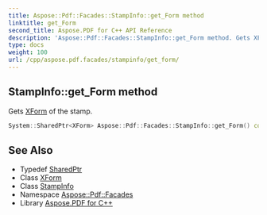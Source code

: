 ```yaml
---
title: Aspose::Pdf::Facades::StampInfo::get_Form method
linktitle: get_Form
second_title: Aspose.PDF for C++ API Reference
description: 'Aspose::Pdf::Facades::StampInfo::get_Form method. Gets XForm of the stamp in C++.'
type: docs
weight: 100
url: /cpp/aspose.pdf.facades/stampinfo/get_form/
---
```

## StampInfo::get_Form method


Gets [XForm](../../../aspose.pdf/xform/) of the stamp.

```cpp
System::SharedPtr<XForm> Aspose::Pdf::Facades::StampInfo::get_Form() const
```

## See Also

* Typedef [SharedPtr](../../../system/sharedptr/)
* Class [XForm](../../../aspose.pdf/xform/)
* Class [StampInfo](../)
* Namespace [Aspose::Pdf::Facades](../../)
* Library [Aspose.PDF for C++](../../../)
